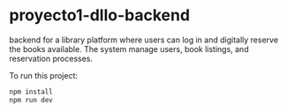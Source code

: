 # proyecto1-dllo-backend
backend for a library platform where users can log in and digitally reserve the books available. The system manage users, book listings, and reservation processes.

To run this project:
```bash
npm install 
npm run dev 
```
